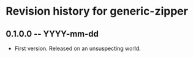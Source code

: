 # Revision history for generic-zipper

## 0.1.0.0  -- YYYY-mm-dd

* First version. Released on an unsuspecting world.
